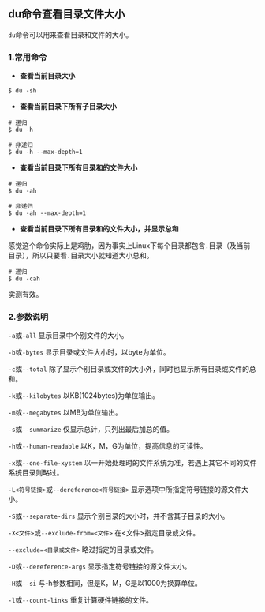 ## du命令查看目录文件大小

`du`命令可以用来查看目录和文件的大小。

### 1.常用命令

* **查看当前目录大小**

```shell
$ du -sh
```

* **查看当前目录下所有子目录大小**

```shell
# 递归
$ du -h

# 非递归
$ du -h --max-depth=1
```

* **查看当前目录下所有目录和的文件大小**

```shell
# 递归
$ du -ah

# 非递归
$ du -ah --max-depth=1
```

* **查看当前目录下所有目录和的文件大小，并显示总和**

感觉这个命令实际上是鸡肋，因为事实上Linux下每个目录都包含`.`目录（及当前目录），所以只要看`.`目录大小就知道大小总和。

```shell
# 递归
$ du -cah
```

实测有效。

### 2.参数说明

`-a`或`-all`  显示目录中个别文件的大小。   

`-b`或`-bytes`  显示目录或文件大小时，以byte为单位。   

`-c`或`--total`  除了显示个别目录或文件的大小外，同时也显示所有目录或文件的总和。 

`-k`或`--kilobytes`  以KB(1024bytes)为单位输出。

`-m`或`--megabytes`  以MB为单位输出。   

`-s`或`--summarize`  仅显示总计，只列出最后加总的值。

`-h`或`--human-readable`  以K，M，G为单位，提高信息的可读性。

`-x`或`--one-file-xystem`  以一开始处理时的文件系统为准，若遇上其它不同的文件系统目录则略过。 

`-L<符号链接>`或`--dereference<符号链接>` 显示选项中所指定符号链接的源文件大小。   

`-S`或`--separate-dirs`   显示个别目录的大小时，并不含其子目录的大小。 

`-X<文件>`或`--exclude-from=<文件>`  在<文件>指定目录或文件。   

`--exclude=<目录或文件>`         略过指定的目录或文件。    

`-D`或`--dereference-args`   显示指定符号链接的源文件大小。   

`-H`或`--si`  与-h参数相同，但是K，M，G是以1000为换算单位。   

`-l`或`--count-links`   重复计算硬件链接的文件。  

